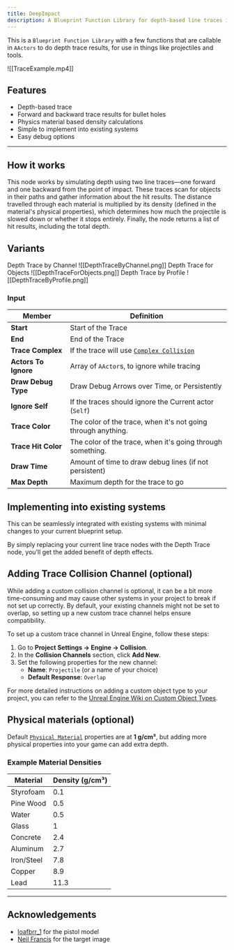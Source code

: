 ```yaml
---
title: DeepImpact
description: A Blueprint Function Library for depth-based line traces in Unreal Engine, providing realistic penetration and bullet hole positioning
---
```

This is a `Blueprint Function Library` with a few functions that are callable in `AActors` to do depth trace results, for use in things like projectiles and tools.

![[TraceExample.mp4]]
## Features
- Depth-based trace
- Forward and backward trace results for bullet holes
- Physics material based density calculations
- Simple to implement into existing systems
- Easy debug options

---

## How it works
This node works by simulating depth using two line traces—one forward and one backward from the point of impact. These traces scan for objects in their paths and gather information about the hit results. The distance travelled through each material is multiplied by its density (defined in the material's physical properties), which determines how much the projectile is slowed down or whether it stops entirely. Finally, the node returns a list of hit results, including the total depth.

## Variants
Depth Trace by Channel
![[DepthTraceByChannel.png]] 
Depth Trace for Objects
![[DepthTraceForObjects.png]]
Depth Trace by Profile
![[DepthTraceByProfile.png]]

### Input

| **Member**           | **Definition**                                                                                                                                          |
| -------------------- | ------------------------------------------------------------------------------------------------------------------------------------------------------- |
| **Start**            | Start of the Trace                                                                                                                                      |
| **End**              | End of the Trace                                                                                                                                        |
| **Trace Complex**    | If the trace will use [`Complex Collision`](https://dev.epicgames.com/documentation/en-us/unreal-engine/simple-versus-complex-collision-in-unreal-engine) |
| **Actors To Ignore** | Array of `AActor`s, to ignore while tracing                                                                                                             |
| **Draw Debug Type**  | Draw Debug Arrows over Time, or Persistently                                                                                                            |
| **Ignore Self**      | If the traces should ignore the Current actor (`Self`)                                                                                                  |
| **Trace Color**      | The color of the trace, when it's not going through anything.                                                                                           |
| **Trace Hit Color**  | The color of the trace, when it's going through something.                                                                                              |
| **Draw Time**        | Amount of time to draw debug lines (if not persistent)                                                                                                  |
| **Max Depth**        | Maximum depth for the trace to go                                                                                                                       |

## Implementing into existing systems

This can be seamlessly integrated with existing systems with minimal changes to your current blueprint setup.

By simply replacing your current line trace nodes with the Depth Trace node, you’ll get the added benefit of depth effects.

## Adding Trace Collision Channel (optional)

While adding a custom collision channel is optional, it can be a bit more time-consuming and may cause other systems in your project to break if not set up correctly. By default, your existing channels might not be set to overlap, so setting up a new custom trace channel helps ensure compatibility.

To set up a custom trace channel in Unreal Engine, follow these steps:

1. Go to **Project Settings → Engine → Collision**.
2. In the **Collision Channels** section, click **Add New**.
3. Set the following properties for the new channel:
    - **Name**: `Projectile` (or a name of your choice)
    - **Default Response**: `Overlap`

For more detailed instructions on adding a custom object type to your project, you can refer to the [Unreal Engine Wiki on Custom Object Types](https://dev.epicgames.com/documentation/en-us/unreal-engine/add-a-custom-object-type-to-your-project-in-unreal-engine).

## Physical materials (optional)

Default [`Physical Material`](https://dev.epicgames.com/documentation/en-us/unreal-engine/physical-materials-user-guide-for-unreal-engine) properties are at **1 g/cm³**, but adding more physical properties into your game can add extra depth. 
### Example Material Densities

| Material   | Density (g/cm³) |
| ---------- | --------------- |
| Styrofoam  | 0.1             |
| Pine Wood  | 0.5             |
| Water      | 0.5             |
| Glass      | 1               |
| Concrete   | 2.4             |
| Aluminum   | 2.7             |
| Iron/Steel | 7.8             |
| Copper     | 8.9             |
| Lead       | 11.3            |

---

## Acknowledgements

- [loafbrr_1](https://opengameart.org/users/loafbrr1) for the pistol model
- [Neil Francis](https://commons.wikimedia.org/wiki/File:B1_full_size_1500_target.jpg) for the target image
